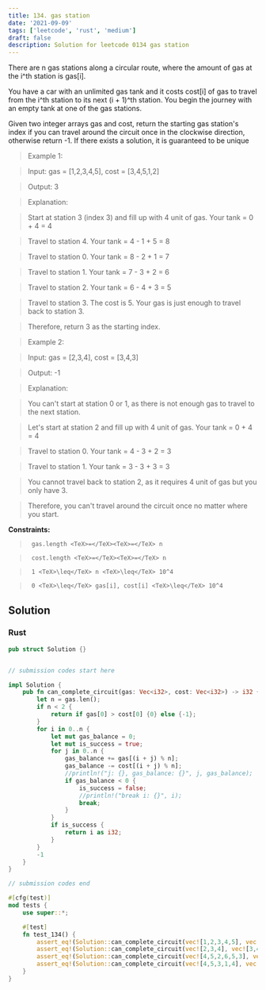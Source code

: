 ```yaml
---
title: 134. gas station
date: '2021-09-09'
tags: ['leetcode', 'rust', 'medium']
draft: false
description: Solution for leetcode 0134 gas station
---
```


 

  There are n gas stations along a circular route, where the amount of gas at the i^th station is gas[i].

  You have a car with an unlimited gas tank and it costs cost[i] of gas to travel from the i^th station to its next (i + 1)^th station. You begin the journey with an empty tank at one of the gas stations.

  Given two integer arrays gas and cost, return the starting gas station's index if you can travel around the circuit once in the clockwise direction, otherwise return -1. If there exists a solution, it is guaranteed to be unique

   

 >   Example 1:

  

 >   Input: gas <TeX>=</TeX> [1,2,3,4,5], cost <TeX>=</TeX> [3,4,5,1,2]

 >   Output: 3

 >   Explanation:

 >   Start at station 3 (index 3) and fill up with 4 unit of gas. Your tank <TeX>=</TeX> 0 + 4 <TeX>=</TeX> 4

 >   Travel to station 4. Your tank <TeX>=</TeX> 4 - 1 + 5 <TeX>=</TeX> 8

 >   Travel to station 0. Your tank <TeX>=</TeX> 8 - 2 + 1 <TeX>=</TeX> 7

 >   Travel to station 1. Your tank <TeX>=</TeX> 7 - 3 + 2 <TeX>=</TeX> 6

 >   Travel to station 2. Your tank <TeX>=</TeX> 6 - 4 + 3 <TeX>=</TeX> 5

 >   Travel to station 3. The cost is 5. Your gas is just enough to travel back to station 3.

 >   Therefore, return 3 as the starting index.

  

 >   Example 2:

  

 >   Input: gas <TeX>=</TeX> [2,3,4], cost <TeX>=</TeX> [3,4,3]

 >   Output: -1

 >   Explanation:

 >   You can't start at station 0 or 1, as there is not enough gas to travel to the next station.

 >   Let's start at station 2 and fill up with 4 unit of gas. Your tank <TeX>=</TeX> 0 + 4 <TeX>=</TeX> 4

 >   Travel to station 0. Your tank <TeX>=</TeX> 4 - 3 + 2 <TeX>=</TeX> 3

 >   Travel to station 1. Your tank <TeX>=</TeX> 3 - 3 + 3 <TeX>=</TeX> 3

 >   You cannot travel back to station 2, as it requires 4 unit of gas but you only have 3.

 >   Therefore, you can't travel around the circuit once no matter where you start.

  

   

  **Constraints:**

  

 >   	gas.length <TeX>=</TeX><TeX>=</TeX> n

 >   	cost.length <TeX>=</TeX><TeX>=</TeX> n

 >   	1 <TeX>\leq</TeX> n <TeX>\leq</TeX> 10^4

 >   	0 <TeX>\leq</TeX> gas[i], cost[i] <TeX>\leq</TeX> 10^4


## Solution
### Rust
```rust
pub struct Solution {}


// submission codes start here

impl Solution {
    pub fn can_complete_circuit(gas: Vec<i32>, cost: Vec<i32>) -> i32 {
        let n = gas.len();
        if n < 2 {
            return if gas[0] > cost[0] {0} else {-1};
        }
        for i in 0..n {
            let mut gas_balance = 0;
            let mut is_success = true;
            for j in 0..n {
                gas_balance += gas[(i + j) % n];
                gas_balance -= cost[(i + j) % n];
                //println!("j: {}, gas_balance: {}", j, gas_balance);
                if gas_balance < 0 {
                    is_success = false;
                    //println!("break i: {}", i);
                    break;
                }
            }
            if is_success {
                return i as i32;
            }
        }
        -1
    }
}

// submission codes end

#[cfg(test)]
mod tests {
    use super::*;

    #[test]
    fn test_134() {
        assert_eq!(Solution::can_complete_circuit(vec![1,2,3,4,5], vec![3,4,5,1,2]), 3);
        assert_eq!(Solution::can_complete_circuit(vec![2,3,4], vec![3,4,3]), -1);
        assert_eq!(Solution::can_complete_circuit(vec![4,5,2,6,5,3], vec![3,2,7,3,2,9]), -1);
        assert_eq!(Solution::can_complete_circuit(vec![4,5,3,1,4], vec![5,4,3,4,2]), -1);
    }
}



```
